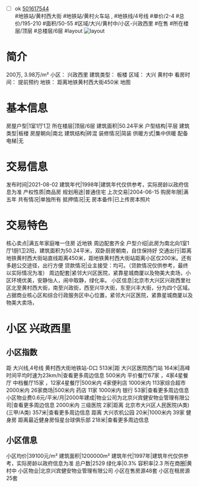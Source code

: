 - [ ] ok [501617544](https://bj.5i5j.com/ershoufang/501617544.html)  
 #地铁站/黄村西大街 #地铁站/黄村火车站 ,  #地铁线/4号线
#单价/2-4 #总价/195-210 #面积/50-55   #区域/大兴/黄村中/小区-兴政西里 #在售 #所在楼层/顶层 #总楼层/6层 #layout 
![layout](http://image2a.5i5j.com/bdir/layout/40b9c80e10bc466eb32e3f45c4cd924c.jpg_P5.jpg) 
# 简介 
 200万,  3.98万/m² 
小区： 兴政西里
建筑类型： 板楼
区域： 大兴 黄村中
看房时间： 提前预约
地铁： 距离地铁黄村西大街450米 地图
# 基本信息 
 房屋户型|1室1厅1卫
所在楼层|顶层/6层
建筑面积|50.24平米
户型结构|平层
建筑类型|板楼
房屋朝向|南北
建筑结构|砖混
装修情况|简装
供暖方式|集中供暖
配备电梯|无
# 交易信息 
 发布时间|2021-08-02
建筑年代|1998年|建筑年代仅供参考，实际房龄以政府信息为准
产权性质|商品房
规划用途|普通住宅
上次交易|2004-06-15
购房年限|满五年
共有情况|单独所有
抵押情况|无
房本备件|已上传房本照片
# 交易特色 
 核心卖点|满五年家庭唯一住房 近地铁 周边配套齐全
户型介绍|此房为南北向1室1厅1厨1卫2阳，建筑面积为50.24平米，双卧厨房朝南，自住保持好
交通出行|距离地铁黄村西大街站直线距离450米，距地铁黄村西大街站距离小区仅200米。还有多趟公交途径，出行方便
贷款情况|业主接受：均可。（贷款情况仅供参考，最终以实际情况为准）
周边配套|紧邻大兴区医院，紧靠星城商厦以及物美大卖场，小区环境优美，安静怡人，闹中取静，绿化率。
小区信息|北京市大兴区兴政西里社区北至黄村西大街，南至兴政街，西至兴华大街，东至兴丰大街，分为四个区域。占据商业核心区和综合行政服务区中心位置，紧邻大兴区医院，紧靠星城商厦以及物美大卖场，
# 小区 兴政西里
## 小区指数 
 距 大兴线,4号线 黄村西大街地铁站-D口 513米|距 大兴区医院西门站 164米|高峰时间平均时速为23km/h|查看更多周边信息
500米内 平价餐厅67家 ，4家4星餐厅
中档餐厅15家 ，12家4星餐厅|500米内 4家便利店
1000米内 113家综合超市
2000米内 26家商场|500米内 药店 11家
1000米内 银行 53家|查看更多周边信息
小区物业费0.6元/平米/月|2000年建成|物业公司为北京兴宾健安物业管理有限公司|查看更多周边信息
2000米内 三级医院 2家|距离 北京市大兴区人民医院(A类) (三甲/A类) 357米|查看更多周边信息
距离 大兴农机公园 20米|1000米内 39家 健身房
距离最近健身房恒星台球俱乐部 218米|查看更多周边信息
## 小区信息 
 小区均价|39100元/m²
建筑面积|1200000m²
建筑年代|1997年|建筑年代仅供参考，实际房龄以政府信息为准
总户数|2529
绿化率|0.3%
容积率|2.3
所在商圈|黄村中
小区物业|北京兴宾健安物业管理有限公司
小区在售房源48套
小区在租房源25套
